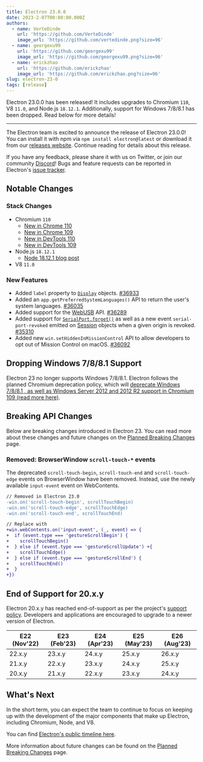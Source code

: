 ```yaml
---
title: Electron 23.0.0
date: 2023-2-07T00:00:00.000Z
authors:
  - name: VerteDinde
    url: 'https://github.com/VerteDinde'
    image_url: 'https://github.com/vertedinde.png?size=96'
  - name: georgexu99
    url: 'https://github.com/georgexu99'
    image_url: 'https://github.com/georgexu99.png?size=96'
  - name: erickzhao
    url: 'https://github.com/erickzhao'
    image_url: 'https://github.com/erickzhao.png?size=96'
slug: electron-23-0
tags: [release]
---
```


Electron 23.0.0 has been released! It includes upgrades to Chromium `110`, V8 `11.0`, and Node.js `18.12.1`. Additionally, support for Windows 7/8/8.1 has been dropped. Read below for more details!

<!-- truncate -->

---

The Electron team is excited to announce the release of Electron 23.0.0! You can install it with npm via `npm install electron@latest` or download it from our [releases website](https://releases.electronjs.org/releases/stable). Continue reading for details about this release.

If you have any feedback, please share it with us on Twitter, or join our community [Discord](https://discord.com/invite/electronjs)! Bugs and feature requests can be reported in Electron's [issue tracker](https://github.com/electron/electron/issues).

## Notable Changes

### Stack Changes

- Chromium `110`
  - [New in Chrome 110](https://developer.chrome.com/blog/new-in-chrome-110/)
  - [New in Chrome 109](https://developer.chrome.com/blog/new-in-chrome-109/)
  - [New in DevTools 110](https://developer.chrome.com/blog/new-in-devtools-110/)
  - [New in DevTools 109](https://developer.chrome.com/blog/new-in-devtools-109/)
- Node.js `18.12.1`
  - [Node 18.12.1 blog post](https://nodejs.org/en/blog/release/v18.12.1/)
- V8 `11.0`

### New Features

- Added `label` property to [`Display`](https://www.electronjs.org/docs/latest/api/structures/display) objects. [#36933](https://github.com/electron/electron/pull/36933)
- Added an `app.getPreferredSystemLanguages()` API to return the user's system languages. [#36035](https://github.com/electron/electron/pull/36035)
- Added support for the [WebUSB](https://developer.mozilla.org/en-US/docs/Web/API/WebUSB_API) API. [#36289](https://github.com/electron/electron/pull/36289)
- Added support for [`SerialPort.forget()`](https://developer.mozilla.org/en-US/docs/Web/API/SerialPort/forget) as well as a new event `serial-port-revoked` emitted on [Session](https://www.electronjs.org/docs/latest/api/session) objects when a given origin is revoked. [#35310](https://github.com/electron/electron/pull/35310)
- Added new `win.setHiddenInMissionControl` API to allow developers to opt out of Mission Control on macOS. [#36092](https://github.com/electron/electron/pull/36092)

## Dropping Windows 7/8/8.1 Support

Electron 23 no longer supports Windows 7/8/8.1. Electron follows the planned Chromium deprecation policy, which will [deprecate Windows 7/8/8.1 , as well as Windows Server 2012 and 2012 R2 support in Chromium 109 (read more here)](https://support.google.com/chrome/thread/185534985/sunsetting-support-for-windows-7-8-8-1-in-early-2023?hl=en).

## Breaking API Changes

Below are breaking changes introduced in Electron 23. You can read more about these changes and future changes on the [Planned Breaking Changes](https://github.com/electron/electron/blob/main/docs/breaking-changes.md) page.

### Removed: BrowserWindow `scroll-touch-*` events

The deprecated `scroll-touch-begin`, `scroll-touch-end` and `scroll-touch-edge` events on BrowserWindow have been removed. Instead, use the newly available `input-event` event on WebContents.

```diff
// Removed in Electron 23.0
-win.on('scroll-touch-begin', scrollTouchBegin)
-win.on('scroll-touch-edge', scrollTouchEdge)
-win.on('scroll-touch-end', scrollTouchEnd)

// Replace with
+win.webContents.on('input-event', (_, event) => {
+  if (event.type === 'gestureScrollBegin') {
+    scrollTouchBegin()
+  } else if (event.type === 'gestureScrollUpdate') +{
+    scrollTouchEdge()
+  } else if (event.type === 'gestureScrollEnd') {
+    scrollTouchEnd()
+  }
+})
```

## End of Support for 20.x.y

Electron 20.x.y has reached end-of-support as per the project's [support policy](https://www.electronjs.org/docs/latest/tutorial/electron-timelines#version-support-policy). Developers and applications are encouraged to upgrade to a newer version of Electron.

| E22 (Nov'22) | E23 (Feb'23) | E24 (Apr'23) | E25 (May'23) | E26 (Aug'23) |
| ------------ | ------------ | ------------ | ------------ | ------------ |
| 22.x.y       | 23.x.y       | 24.x.y       | 25.x.y       | 26.x.y       |
| 21.x.y       | 22.x.y       | 23.x.y       | 24.x.y       | 25.x.y       |
| 20.x.y       | 21.x.y       | 22.x.y       | 23.x.y       | 24.x.y       |

## What's Next

In the short term, you can expect the team to continue to focus on keeping up with the development of the major components that make up Electron, including Chromium, Node, and V8.

You can find [Electron's public timeline here](https://www.electronjs.org/docs/latest/tutorial/electron-timelines).

More information about future changes can be found on the [Planned Breaking Changes](https://github.com/electron/electron/blob/main/docs/breaking-changes.md) page.
